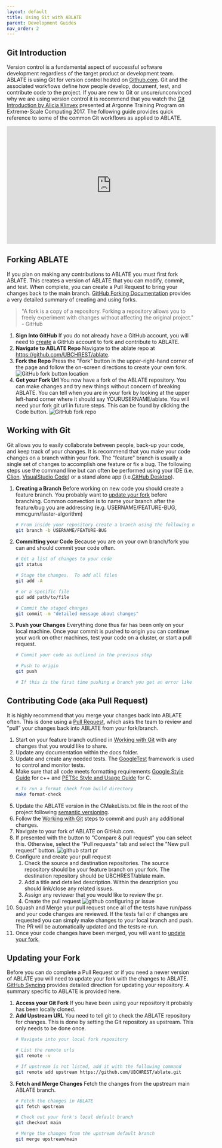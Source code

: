 ```yaml
---
layout: default
title: Using Git with ABLATE
parent: Development Guides
nav_order: 2
---
```


## Git Introduction

Version control is a fundamental aspect of successful software development regardless of the target product or development team.  ABLATE is using Git for version control hosted on [Github.com](https://github.com/UBCHREST/ablate).  Git and the associated workflows define how people develop, document, test, and contribute code to the project.  If you are new to Git or unsure/unconvinced why we are using version control it is recommend that you watch the [Git Introduction by Alicia Klinvex](https://www.youtube.com/watch?v=0dkvuC8MzPI) presented at Argonne Training Program on Extreme-Scale Computing 2017.  The following guide provides quick reference to some of the common Git workflows as applied to ABLATE.

<iframe width="560" height="315" src="https://www.youtube-nocookie.com/embed/0dkvuC8MzPI" title="YouTube video player" frameborder="0" allow="accelerometer; autoplay; clipboard-write; encrypted-media; gyroscope; picture-in-picture" allowfullscreen></iframe>

## Forking ABLATE
If you plan on making any contributions to ABLATE you must first fork ABLATE.  This creates a version of ABLATE that you can modify, commit, and test. When complete, you can create a Pull Request to bring your changes back to the main branch. [GitHub Forking Documentation](https://docs.github.com/en/github/getting-started-with-github/fork-a-repo) provides a very detailed summary of creating and using forks.

> "A fork is a copy of a repository. Forking a repository allows you to freely experiment with changes without affecting the original project." - GitHub

1. **Sign Into GitHub**  If you do not already have a GitHub account, you will need to [create](https://github.com/join) a GitHub account to fork and contribute to ABLATE.  
1. **Navigate to ABLATE Repo** Navigate to the ablate repo at https://github.com/UBCHREST/ablate.
1. **Fork the Repo**  Press the "Fork" button in the upper-right-hand corner of the page and follow the on-screen directions to create your own fork.
   ![GitHub fork button location](assets/github_fork_button.png)
1. **Get your Fork Url** You now have a fork of the ABLATE repository.  You can make changes and try new things without concern of breaking ABLATE.  You can tell when you are in your fork by looking at the upper left-hand corner where it should say YOURUSERNAME/ablate.  You will need your fork git url in future steps.  This can be found by clicking the Code button.
   ![GitHub fork repo](assets/github_fork_repo.png)

## Working with Git
Git allows you to easily collaborate between people, back-up your code, and keep track of your changes. It is recommend that you make your code changes on a branch within your fork. The "feature" branch is usually a single set of changes to accomplish one feature or fix a bug.  The following steps use the command line but can often be performed using your IDE (i.e. [Clion](https://www.jetbrains.com/clion/), [VisualStudio Code](https://code.visualstudio.com)) or a stand alone app (i.e.[GitHub Desktop](https://desktop.github.com)).

1. **Creating a Branch** Before working on new code you should create a feature branch.  You probably want to [update your fork](#updating-your-fork) before branching.  Common convection is to name your branch after the feature/bug you are addressing (e.g. USERNAME/FEATURE-BUG, mmcgurn/faster-algorithm)
   ```bash
   # From inside your repository create a branch using the following naming template
   git branch -b USERNAME/FEATURE-BUG
   ```
2. **Committing your Code** Because you are on your own branch/fork you can and should commit your code often.
   ```bash
   # Get a list of changes to your code
   git status
   
   # Stage the changes.  To add all files
   git add -A

   # or a specific file
   gid add path/to/file
   
   # Commit the staged changes
   git commit -m "detailed message about changes"
   ```
3. **Push your Changes**  Everything done thus far has been only on your local machine.  Once your commit is pushed to origin you can continue your work on other machines, test your code on a cluster, or start a pull request.
   ```bash
   # Commit your code as outlined in the previous step
   
   # Push to origin
   git push
   
   # If this is the first time pushing a branch you get an error like "fatal: The current branch mcgurn/doc-getting-started has no upstream branch." Follow the on screen instructions to set the remote information and push. 
   ```

## Contributing Code (aka Pull Request)
It is highly recommend that you merge your changes back into ABLATE often.  This is done using a [Pull Request](https://docs.github.com/en/github/collaborating-with-issues-and-pull-requests/about-pull-requests), which asks the team to review and "pull" your changes back into ABLATE from your fork/branch. 
1. Start on your feature branch outlined in [Working with Git](#working-with-git) with any changes that you would like to share.
1. Update any documentation within the docs folder.
1. Update and create any needed tests.  The [GoogleTest](https://github.com/google/googletest) framework is used to control and monitor tests.
1. Make sure that all code meets formatting requirements [Google Style Guide](https://google.github.io/styleguide/) for c++ and [PETSc Style and Usage Guide](https://docs.petsc.org/en/latest/developers/style/) for C.
    ```bash
    # To run a format check from build directory
    make format-check
    ```
1. Update the ABLATE version in the CMakeLists.txt file in the root of the project following [semantic versioning](https://semver.org/).
1. Follow the [Working with Git](#working-with-git) steps to commit and push any additional changes.
1. Navigate to your fork of ABLATE on GitHub.com.
1. If presented with the button to "Compare & pull request" you can select this.  Otherwise, select the "Pull requests" tab and select the "New pull request" button.
   ![github start pr](assets/github_start_pr.png)
1. Configure and create your pull request
   1. Check the source and destination repositories.  The source repository should be your feature branch on your fork.  The destination repository should be UBCHREST/ablate main.
   1. Add a title and detailed description.  Within the description you should link/close any related issues.
   1. Assign any reviewer that you would like to review the pr.
   1. Create the pull request
   ![github configuring pr issue](assets/github_issue_pr.png)
1. Squash and Merge your pull request once all of the tests have run/pass and your code changes are reviewed.  If the tests fail or if changes are requested you can simply make changes to your local branch and push.  The PR will be automatically updated and the tests re-run.
1. Once your code changes have been merged, you will want to [update your fork](#updating-your-fork).

## Updating your Fork
Before you can do complete a Pull Request or if you need a newer version of ABLATE you will need to update your fork with the changes to ABLATE.  [GitHub Syncing](https://docs.github.com/en/github/getting-started-with-github/fork-a-repo#step-3-configure-git-to-sync-your-fork-with-the-original-spoon-knife-repository) provides detailed direction for updating your repository. A summary specific to ABLATE is provided here.

1. **Access your Git Fork** If you have been using your repository it probably has been locally cloned.
2. **Add Upstream URL** You need to tell git to check the ABLATE repository for changes.  This is done by setting the Git repository as upstream.  This only needs to be done once.
   ```bash
   # Navigate into your local fork repository
   
   # List the remote urls
   git remote -v
   
   # If upstream is not listed, add it with the following command
   git remote add upstream https://github.com/UBCHREST/ablate.git
   ```
2. **Fetch and Merge Changes** Fetch the changes from the upstream main ABLATE branch.
   ```bash
   # Fetch the changes in ABLATE
   git fetch upstream
   
   # Check out your fork's local default branch
   git checkout main
   
   # Merge the changes from the upstream default branch
   git merge upstream/main
   ```
